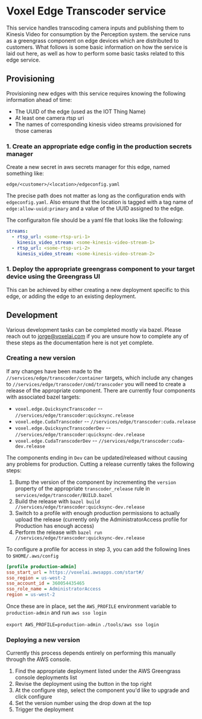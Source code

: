 # Voxel Edge Transcoder service

This service handles transcoding camera inputs and publishing them to Kinesis Video for consumption by the Perception system. the service runs as a greengrass component on edge devices which are distributed to customers. What follows is some basic information on how the service is laid out here, as well as how to perform some basic tasks related to this edge service.

## Provisioning

Provisioning new edges with this service requires knowing the following information ahead of time:

- The UUID of the edge (used as the IOT Thing Name)
- At least one camera rtsp uri
- The names of corresponding kinesis video streams provisioned for those cameras

### 1. Create an appropriate edge config in the production secrets manager

Create a new secret in aws secrets manager for this edge, named something like:

`edge/<customer>/<location>/edgeconfig.yaml`

The precise path does not matter as long as the configuration ends with `edgeconfig.yaml`. Also ensure that the location is tagged with a tag name of `edge:allow-uuid:primary` and a value of the UUID assigned to the edge.

The configuraiton file should be a yaml file that looks like the following:

```yaml
streams:
  - rtsp_url: <some-rtsp-uri-1>
    kinesis_video_stream: <some-kinesis-video-stream-1>
  - rtsp_url: <some-rtsp-uri-2>
    kinesis_video_stream: <some-kinesis-video-stream-2>
```

### 1. Deploy the appropriate greengrass component to your target device using the Greengrass UI

This can be achieved by either creating a new deployment specific to this edge, or adding the edge to an existing deployment.

## Development

Various development tasks can be completed mostly via bazel. Please reach out to jorge@voxelai.com if you are unsure how to complete any of these steps as the documentation here is not yet complete.

### Creating a new version

If any changes have been made to the `//services/edge/transcoder/container` targets, which include any changes to `//services/edge/transcoder/cmd/transcoder` you will need to create a release of the appropriate component. There are currently four components with associated bazel targets:

- `voxel.edge.QuicksyncTranscoder` -- `//services/edge/transcoder:quicksync.release`
- `voxel.edge.CudaTranscoder` -- `//services/edge/transcoder:cuda.release`
- `voxel.edge.QuicksyncTranscoderDev` -- `//services/edge/transcoder:quicksync-dev.release`
- `voxel.edge.CudaTranscoderDev` -- `//services/edge/transcoder:cuda-dev.release`

The components ending in `Dev` can be updated/released without causing any problems for production. Cutting a release currently takes the following steps:

1. Bump the version of the component by incrementing the `version` property of the appropriate `transcoder_release` rule in `services/edge/transcoder/BUILD.bazel`
2. Build the release with `bazel build //services/edge/transcoder:quicksync-dev.release`
3. Switch to a profile with enough production permissions to actually upload the release (currently only the AdministratorAccess profile for Production has enough access)
4. Perform the release with `bazel run //services/edge/transcoder:quicksync-dev.release`

To configure a profile for access in step 3, you can add the following lines to `$HOME/.aws/config`

```ini
[profile production-admin]
sso_start_url = https://voxelai.awsapps.com/start#/
sso_region = us-west-2
sso_account_id = 360054435465
sso_role_name = AdministratorAccess
region = us-west-2
```

Once these are in place, set the `AWS_PROFILE` environment variable to `production-admin` and run `aws sso login`

`export AWS_PROFILE=production-admin`
`./tools/aws sso login`

### Deploying a new version

Currently this process depends entirely on performing this manually through the AWS console.

1. Find the appropriate deployment listed under the AWS Greengrass console deployments list
2. Revise the deployment using the button in the top right
3. At the configure step, select the component you'd like to upgrade and click configure
4. Set the version number using the drop down at the top
5. Trigger the deployment
